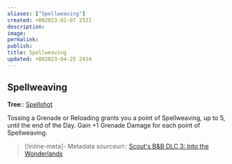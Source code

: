 ```yaml
---
aliases: ["Spellweaving"]
created: +002023-02-07 2321
description: 
image: 
permalink: 
publish: 
title: Spellweaving
updated: +002023-04-25 2414
---
```


## Spellweaving

**Tree**:: [Spellshot](Bunkers%20and%20Badasses/Markdown%20Conversions%201/Scouts%20DLC%203/Skill%20Trees/Spellshot.md)

Tossing a Grenade or Reloading grants you a point of Spellweaving, up to 5, until the end of the Day.
Gain +1 Grenade Damage for each point of Spellweaving.

> [!inline-meta]- Metadata
> sourceurl:: [Scout's B&B DLC 3: Into the Wonderlands](https://docs.google.com/document/d/1MLOgrWwcLNTnP9PuXrKiLImy7SUh4hXO8arVUAlmdp0/edit)
